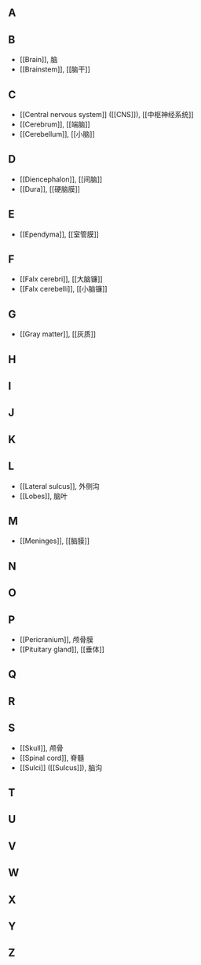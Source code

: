 ## A

## B
- [[Brain]], 脑
- [[Brainstem]], [[脑干]]
## C
- [[Central nervous system]] ([[CNS]]), [[中枢神经系统]]
- [[Cerebrum]], [[端脑]]
- [[Cerebellum]], [[小脑]]
## D
- [[Diencephalon]], [[间脑]]
- [[Dura]], [[硬脑膜]]
## E
- [[Ependyma]], [[室管膜]]
## F
- [[Falx cerebri]], [[大脑镰]]
- [[Falx cerebelli]], [[小脑镰]]
## G
- [[​​Gray matter]], [[灰质]]
## H
## I
## J
## K
## L
- [[Lateral sulcus]], 外侧沟
- [[Lobes]], 脑叶
## M
- [[Meninges]], [[脑膜]]
## N
## O
## P
- [[Pericranium]], 颅骨膜
- [[Pituitary gland]], [[垂体]]
## Q
## R
## S
- [[Skull​​]], 颅骨
- [[Spinal cord]], 脊髓
- [[Sulci]] ([[Sulcus]]), 脑沟
## T
## U
## V
## W
## X
## Y
## Z
